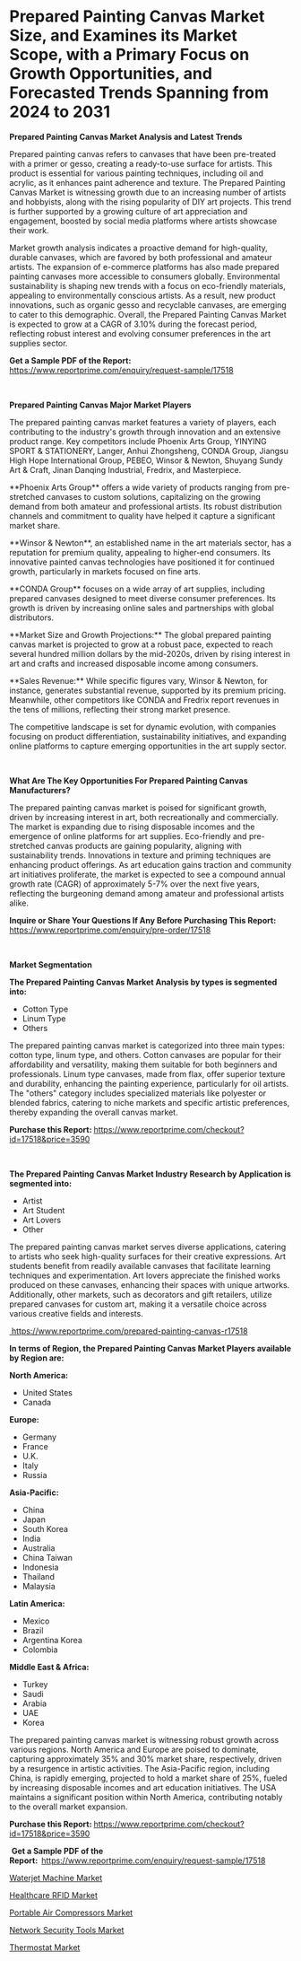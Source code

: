 <p><h1>Prepared Painting Canvas Market Size, and Examines its Market Scope, with a Primary Focus on Growth Opportunities, and Forecasted Trends Spanning from 2024 to 2031</h1></p><p><strong>Prepared Painting Canvas Market Analysis and Latest Trends</strong></p>
<p><p>Prepared painting canvas refers to canvases that have been pre-treated with a primer or gesso, creating a ready-to-use surface for artists. This product is essential for various painting techniques, including oil and acrylic, as it enhances paint adherence and texture. The Prepared Painting Canvas Market is witnessing growth due to an increasing number of artists and hobbyists, along with the rising popularity of DIY art projects. This trend is further supported by a growing culture of art appreciation and engagement, boosted by social media platforms where artists showcase their work.</p><p>Market growth analysis indicates a proactive demand for high-quality, durable canvases, which are favored by both professional and amateur artists. The expansion of e-commerce platforms has also made prepared painting canvases more accessible to consumers globally. Environmental sustainability is shaping new trends with a focus on eco-friendly materials, appealing to environmentally conscious artists. As a result, new product innovations, such as organic gesso and recyclable canvases, are emerging to cater to this demographic. Overall, the Prepared Painting Canvas Market is expected to grow at a CAGR of 3.10% during the forecast period, reflecting robust interest and evolving consumer preferences in the art supplies sector.</p></p>
<p><strong>Get a Sample PDF of the Report:&nbsp;</strong> <a href="https://www.reportprime.com/enquiry/request-sample/17518?utm_campaign=112&utm_medium=2&utm_source=Github&utm_content=ia&utm_term=19112024&utm_id=prepared-painting-canvas">https://www.reportprime.com/enquiry/request-sample/17518</a></p>
<p>&nbsp;</p>
<p><strong>Prepared Painting Canvas Major Market Players</strong></p>
<p><p>The prepared painting canvas market features a variety of players, each contributing to the industry's growth through innovation and an extensive product range. Key competitors include Phoenix Arts Group, YINYING SPORT & STATIONERY, Langer, Anhui Zhongsheng, CONDA Group, Jiangsu High Hope International Group, PEBEO, Winsor & Newton, Shuyang Sundy Art & Craft, Jinan Danqing Industrial, Fredrix, and Masterpiece.</p><p>**Phoenix Arts Group** offers a wide variety of products ranging from pre-stretched canvases to custom solutions, capitalizing on the growing demand from both amateur and professional artists. Its robust distribution channels and commitment to quality have helped it capture a significant market share.</p><p>**Winsor & Newton**, an established name in the art materials sector, has a reputation for premium quality, appealing to higher-end consumers. Its innovative painted canvas technologies have positioned it for continued growth, particularly in markets focused on fine arts. </p><p>**CONDA Group** focuses on a wide array of art supplies, including prepared canvases designed to meet diverse consumer preferences. Its growth is driven by increasing online sales and partnerships with global distributors.</p><p>**Market Size and Growth Projections:** The global prepared painting canvas market is projected to grow at a robust pace, expected to reach several hundred million dollars by the mid-2020s, driven by rising interest in art and crafts and increased disposable income among consumers.</p><p>**Sales Revenue:** While specific figures vary, Winsor & Newton, for instance, generates substantial revenue, supported by its premium pricing. Meanwhile, other competitors like CONDA and Fredrix report revenues in the tens of millions, reflecting their strong market presence.</p><p>The competitive landscape is set for dynamic evolution, with companies focusing on product differentiation, sustainability initiatives, and expanding online platforms to capture emerging opportunities in the art supply sector.</p></p>
<p>&nbsp;</p>
<p><strong>What Are The Key Opportunities For Prepared Painting Canvas Manufacturers?</strong></p>
<p><p>The prepared painting canvas market is poised for significant growth, driven by increasing interest in art, both recreationally and commercially. The market is expanding due to rising disposable incomes and the emergence of online platforms for art supplies. Eco-friendly and pre-stretched canvas products are gaining popularity, aligning with sustainability trends. Innovations in texture and priming techniques are enhancing product offerings. As art education gains traction and community art initiatives proliferate, the market is expected to see a compound annual growth rate (CAGR) of approximately 5-7% over the next five years, reflecting the burgeoning demand among amateur and professional artists alike.</p></p>
<p><strong>Inquire or Share Your Questions If Any Before Purchasing This Report:</strong> <a href="https://www.reportprime.com/enquiry/pre-order/17518?utm_campaign=112&utm_medium=2&utm_source=Github&utm_content=ia&utm_term=19112024&utm_id=prepared-painting-canvas">https://www.reportprime.com/enquiry/pre-order/17518</a></p>
<p>&nbsp;</p>
<p><strong>Market Segmentation</strong></p>
<p><strong>The Prepared Painting Canvas Market Analysis by types is segmented into:</strong></p>
<p><ul><li>Cotton Type</li><li>Linum Type</li><li>Others</li></ul></p>
<p><p>The prepared painting canvas market is categorized into three main types: cotton type, linum type, and others. Cotton canvases are popular for their affordability and versatility, making them suitable for both beginners and professionals. Linum type canvases, made from flax, offer superior texture and durability, enhancing the painting experience, particularly for oil artists. The "others" category includes specialized materials like polyester or blended fabrics, catering to niche markets and specific artistic preferences, thereby expanding the overall canvas market.</p></p>
<p><strong>Purchase this Report:&nbsp;</strong><a href="https://www.reportprime.com/checkout?id=17518&price=3590&utm_campaign=112&utm_medium=2&utm_source=Github&utm_content=ia&utm_term=19112024&utm_id=prepared-painting-canvas">https://www.reportprime.com/checkout?id=17518&price=3590</a></p>
<p>&nbsp;</p>
<p><strong>The Prepared Painting Canvas Market Industry Research by Application is segmented into:</strong></p>
<p><ul><li>Artist</li><li>Art Student</li><li>Art Lovers</li><li>Other</li></ul></p>
<p><p>The prepared painting canvas market serves diverse applications, catering to artists who seek high-quality surfaces for their creative expressions. Art students benefit from readily available canvases that facilitate learning techniques and experimentation. Art lovers appreciate the finished works produced on these canvases, enhancing their spaces with unique artworks. Additionally, other markets, such as decorators and gift retailers, utilize prepared canvases for custom art, making it a versatile choice across various creative fields and interests.</p></p>
<p><a href="https://www.reportprime.com/prepared-painting-canvas-r17518?utm_campaign=112&utm_medium=2&utm_source=Github&utm_content=ia&utm_term=19112024&utm_id=prepared-painting-canvas">&nbsp;https://www.reportprime.com/prepared-painting-canvas-r17518</a></p>
<p><strong>In terms of Region, the Prepared Painting Canvas Market Players available by Region are:</strong></p>
<p>
    <p> <strong> North America: </strong>
        <ul>
            <li>United States</li>
            <li>Canada</li>
        </ul>
        </p> 
    <p> <strong> Europe: </strong>
        <ul>
            <li>Germany</li>
            <li>France</li>
            <li>U.K.</li>
            <li>Italy</li>
            <li>Russia</li>
        </ul>
        </p> 
    <p> <strong> Asia-Pacific: </strong>
        <ul>
            <li>China</li>
            <li>Japan</li>
            <li>South Korea</li>
            <li>India</li>
            <li>Australia</li>
            <li>China Taiwan</li>
            <li>Indonesia</li>
            <li>Thailand</li>
            <li>Malaysia</li>
        </ul>
        </p> 
    <p> <strong> Latin America: </strong>
        <ul>
            <li>Mexico</li>
            <li>Brazil</li>
            <li>Argentina Korea</li>
            <li>Colombia</li>
        </ul>
        </p> 
    <p> <strong> Middle East & Africa: </strong>
        <ul>
            <li>Turkey</li>
            <li>Saudi</li>
            <li>Arabia</li>
            <li>UAE</li>
            <li>Korea</li>
        </ul>
    </p>
    </p>
<p><p>The prepared painting canvas market is witnessing robust growth across various regions. North America and Europe are poised to dominate, capturing approximately 35% and 30% market share, respectively, driven by a resurgence in artistic activities. The Asia-Pacific region, including China, is rapidly emerging, projected to hold a market share of 25%, fueled by increasing disposable incomes and art education initiatives. The USA maintains a significant position within North America, contributing notably to the overall market expansion.</p></p>
<p><strong>Purchase this Report: </strong><a href="https://www.reportprime.com/checkout?id=17518&price=3590&utm_campaign=112&utm_medium=2&utm_source=Github&utm_content=ia&utm_term=19112024&utm_id=prepared-painting-canvas">https://www.reportprime.com/checkout?id=17518&price=3590</a></p>
<p>&nbsp;<strong>Get a Sample PDF of the Report:&nbsp;&nbsp;</strong><a href="https://www.reportprime.com/enquiry/request-sample/17518?utm_campaign=112&utm_medium=2&utm_source=Github&utm_content=ia&utm_term=19112024&utm_id=prepared-painting-canvas">https://www.reportprime.com/enquiry/request-sample/17518</a></p>
<p><strong></strong></p>
<p><p><a href="https://www.linkedin.com/pulse/waterjet-machine-market-size-share-detailed-analysis-hlbqc?utm_campaign=112&utm_medium=2&utm_source=Github&utm_content=ia&utm_term=19112024&utm_id=prepared-painting-canvas">Waterjet Machine Market</a></p><p><a href="https://issuu.com/reportprime-2/docs/healthcare-rfid-market-size-2030.pp_39542cddd4bc0e?utm_campaign=112&utm_medium=2&utm_source=Github&utm_content=ia&utm_term=19112024&utm_id=prepared-painting-canvas">Healthcare RFID Market</a></p><p><a href="https://www.linkedin.com/pulse/aligning-strategies-portable-air-compressors-market-insights-nm5qc?utm_campaign=112&utm_medium=2&utm_source=Github&utm_content=ia&utm_term=19112024&utm_id=prepared-painting-canvas">Portable Air Compressors Market</a></p><p><a href="https://issuu.com/reportprime-2/docs/network-security-tools-market-size-_f95b20119853cd?utm_campaign=112&utm_medium=2&utm_source=Github&utm_content=ia&utm_term=19112024&utm_id=prepared-painting-canvas">Network Security Tools Market</a></p><p><a href="https://www.linkedin.com/pulse/thermostat-market-size-striking-cagr-96-from-2024-2031-vtp3c?utm_campaign=112&utm_medium=2&utm_source=Github&utm_content=ia&utm_term=19112024&utm_id=prepared-painting-canvas">Thermostat Market</a></p></p>